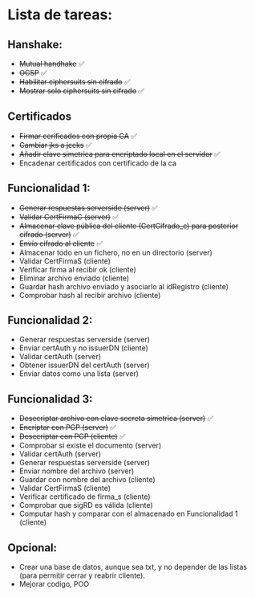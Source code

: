 
# Lista de tareas:

## Hanshake:
* ~~Mutual handhake~~  :white_check_mark:
* ~~OCSP~~ :white_check_mark:
* ~~Habilitar ciphersuits sin cifrado~~ :white_check_mark:
* ~~Mostrar solo ciphersuits sin cifrado~~ :white_check_mark:

## Certificados
* ~~Firmar cerificados con propia CA~~ :white_check_mark:
* ~~Cambiar jks a jceks~~  :white_check_mark:
* ~~Añadir clave simetrica para encriptado local en el servidor~~ :white_check_mark:
* Encadenar certificados con certificado de la ca

## Funcionalidad 1:
* ~~Generar respuestas serverside (server)~~ :white_check_mark:
* ~~Validar CertFirmaC (server)~~ :white_check_mark:
* ~~Almacenar clave pública del cliente (CertCifrado_c) para posterior cifrado (server)~~ :white_check_mark:
* ~~Envío cifrado al cliente~~ :white_check_mark:
* Almacenar todo en un fichero, no en un directorio (server)
* Validar CertFirmaS (cliente)
* Verificar firma al recibir ok (cliente)
* Eliminar archivo enviado (cliente)
* Guardar hash archivo enviado y asociarlo al idRegistro (cliente)
* Comprobar hash al recibir archivo (cliente)

## Funcionalidad 2:
* Generar respuestas serverside (server)
* Enviar certAuth y no issuerDN (cliente)
* Validar certAuth (server)
* Obtener issuerDN del certAuth (server)
* Enviar datos como una lista (server)


## Funcionalidad 3:
* ~~Desecriptar archivo con clave secreta simetrica (server)~~  :white_check_mark:
* ~~Encriptar con PGP (server)~~  :white_check_mark:
* ~~Desecriptar con PGP (cliente)~~ :white_check_mark:
* Comprobar si existe el documento (server)
* Validar certAuth (server)
* Generar respuestas serverside (server)
* Enviar nombre del archivo (server)
* Guardar con nombre del archivo (cliente)
* Validar CertFirmaS (cliente)
* Verificar certificado de firma_s (cliente)
* Comprobar que sigRD es válida (cliente)
* Computar hash y comparar con el almacenado en Funcionalidad 1 (cliente)

## Opcional:
* Crear una base de datos, aunque sea txt, y no depender de las listas (para permitir cerrar y reabrir cliente).
* Mejorar codigo, POO
